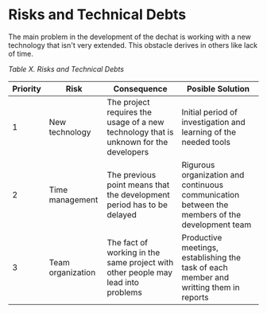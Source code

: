 Risks and Technical Debts 
=========================

The main problem in the development of the dechat is working with a new technology that isn't very extended. This obstacle derives in others like lack of time.

_Table X. Risks and Technical Debts_

| Priority | Risk          | Consequence | Posible Solution |
| -------- | --------- |--------|-----|
| 1        | New technology    | The project requires the usage of a new technology that is unknown for the developers | Initial period of investigation and learning of the needed tools|
| 2        | Time management    | The previous point means that the development period has to be delayed | Rigurous organization and continuous communication between the members of the development team|
| 3        | Team organization   | The fact of working in the same project with other people may lead into problems | Productive meetings, establishing the task of each member and writting them in reports |
